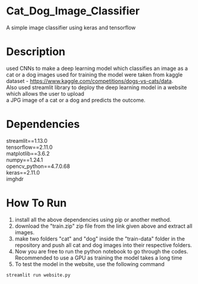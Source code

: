 # Cat_Dog_Image_Classifier
A simple image classifier using keras and tensorflow  

# Description  
used CNNs to make a deep learning model which classifies an image as a cat or a dog 
images used for training the model were taken from kaggle dataset - https://www.kaggle.com/competitions/dogs-vs-cats/data.     
Also used streamlit library to deploy the deep learning model in a website which allows the user to upload  
a JPG image of a cat or a dog and predicts the outcome.


# Dependencies  
streamlit==1.13.0  
tensorflow==2.11.0  
matplotlib==3.6.2  
numpy==1.24.1  
opencv_python==4.7.0.68  
keras==2.11.0  
imghdr


# How To Run
1) install all the above dependencies using pip or another method.  
2) download the "train.zip" zip file from the link given above and extract all images.  
3) make two folders "cat" and "dog" inside the "train-data" folder in the repository and push all cat and dog images into their respective folders.
4) Now you are free to run the python notebook to go through the codes. Recommended to use a GPU as training the model takes a long time 
5) To test the model in the website, use the following command  

```
streamlit run website.py
```
